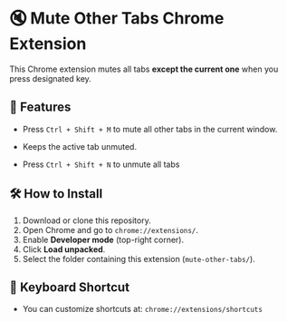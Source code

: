 # 🔇 Mute Other Tabs Chrome Extension

This Chrome extension mutes all tabs **except the current one** when you press designated key.

## 🚀 Features

- Press `Ctrl + Shift + M` to mute all other tabs in the current window.
- Keeps the active tab unmuted.

- Press `Ctrl + Shift + N` to unmute all tabs



## 🛠️ How to Install

1. Download or clone this repository.
2. Open Chrome and go to `chrome://extensions/`.
3. Enable **Developer mode** (top-right corner).
4. Click **Load unpacked**.
5. Select the folder containing this extension (`mute-other-tabs/`).

## 🎹 Keyboard Shortcut

- You can customize shortcuts at: `chrome://extensions/shortcuts`
